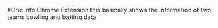 #Cric Info Chrome Extension
this basically shows the information of two teams bowling and batting data